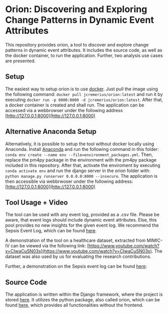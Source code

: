 # Orion: Discovering and Exploring Change Patterns in Dynamic Event Attributes

This repository provides orion, a tool to discover and explore change patterns in dynamic event attributes. It includes the source code, as well as the docker container, to run the application. Further, two analysis use cases are presented.

## Setup

The easiest way to setup orion is to use [docker](https://hub.docker.com/r/jcremerius/orion/tags). Just pull the image using the following command:
```docker pull jcremerius/orion:latest``` and run it by executing ```docker run -p 8000:8000 -d jcremerius/orion:latest```. After that, a docker container is created and shall run. The application can be accessed via a webbrowser under the following address [http://127.0.0.1:8000](http://127.0.0.1:8000)


## Alternative Anaconda Setup

Alternatively, it is possible to setup the tool without docker locally using Anaconda. Install [Anaconda](https://anaconda.org/) and run the following command in this folder: ```conda env create --name env --file=environment_packages.yml```. Then, replace the pm4py package in the environment with the pm4py package included in this repository. After that, activate the enviroment by executing ```conda activate env``` and run the django server in the orion folder with: ```python manage.py runserver 0.0.0.0:8000 --insecure```. The application is then accessible via webbrwoser under the following address: [http://127.0.0.1:8000](http://127.0.0.1:8000)

## Tool Usage + Video
The tool can be used with any event log, provided as a .csv file. Please be aware, that event logs should include dynamic event attributes. Else, this pool provides no new insights for the given event log. We recommend the Sepsis Event Log, which can be found [here](https://github.com/bptlab/orion/tree/master/Demonstration/Sepsis).


A demonstration of the tool on a healthcare dataset, extracted from MIMIC-IV can be viewed via the following link: [https://www.youtube.com/watch?v=CIwaCuSN03s](https://www.youtube.com/watch?v=CIwaCuSN03s). The dataset was also used by us for evaluating the research contributions.

Further, a demonstration on the Sepsis event log can be found [here](https://github.com/bptlab/orion/tree/master/Demonstration/Sepsis): 


## Source Code
The application is written within the Django framework, where the project is stored [here](https://github.com/bptlab/orion/tree/master/orion). It utilizes the python package, also called orion, which can be found [here](https://github.com/bptlab/orion/tree/master/orion/orion), which provides all functionalities without the frontend.
